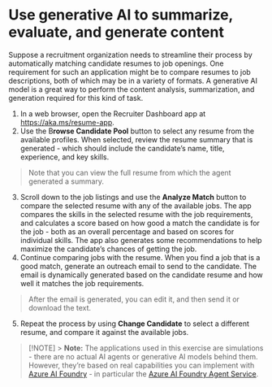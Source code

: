 # Use generative AI to summarize, evaluate, and generate content

Suppose a recruitment organization needs to streamline their process by automatically matching candidate resumes to job openings. One requirement for such an application might be to compare resumes to job descriptions, both of which may be in a variety of formats. A generative AI model is a great way to perform the content analysis, summarization, and generation required for this kind of task.

1. In a web browser, open the Recruiter Dashboard app at https://aka.ms/resume-app.
1. Use the B**rowse Candidate Pool** button to select any resume from the available profiles. When selected, review the resume summary that is generated - which should include the candidate’s name, title, experience, and key skills.

> Note that you can view the full resume from which the agent generated a summary.

3. Scroll down to the job listings and use the **Analyze Match** button to compare the selected resume with any of the available jobs. The app compares the skills in the selected resume with the job requirements, and calculates a score based on how good a match the candidate is for the job - both as an overall percentage and based on scores for individual skills. The app also generates some recommendations to help maximize the candidate’s chances of getting the job.
4. Continue comparing jobs with the resume. When you find a job that is a good match, generate an outreach email to send to the candidate. The email is dynamically generated based on the candidate resume and how well it matches the job requirements.

> After the email is generated, you can edit it, and then send it or download the text.

5. Repeat the process by using **Change Candidate** to select a different resume, and compare it against the available jobs.

> [!NOTE] > **Note:** The applications used in this exercise are simulations - there are no actual AI agents or generative AI models behind them. However, they’re based on real capabilities you can implement with [Azure AI Foundry](https://azure.microsoft.com/products/ai-foundry/) - in particular the [Azure AI Foundry Agent Service](https://azure.microsoft.com/products/ai-agent-service/).

